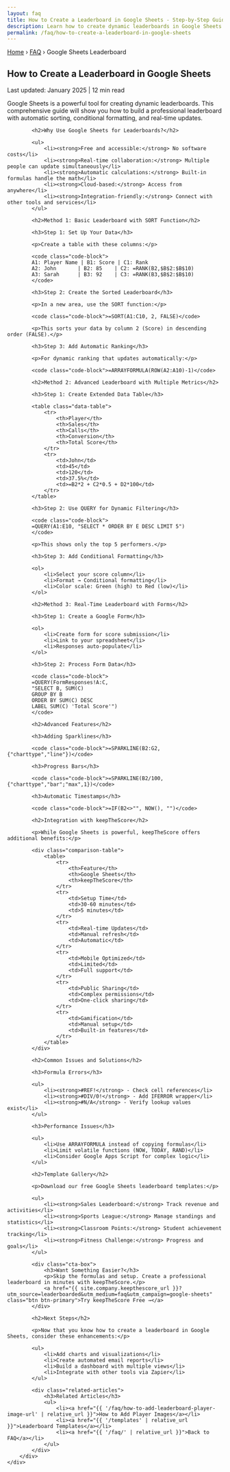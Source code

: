 ```yaml
---
layout: faq
title: How to Create a Leaderboard in Google Sheets - Step-by-Step Guide
description: Learn how to create dynamic leaderboards in Google Sheets with automatic sorting, real-time updates, and visual formatting. Complete tutorial with examples.
permalink: /faq/how-to-create-a-leaderboard-in-google-sheets
---
```


<div class="container">
    <div class="breadcrumb">
        <a href="{{ '/' | relative_url }}">Home</a>
        <span>›</span>
        <a href="{{ '/faq/' | relative_url }}">FAQ</a>
        <span>›</span>
        <span>Google Sheets Leaderboard</span>
    </div>
</div>

<section class="article-hero">
    <div class="container">
        <h1>How to Create a Leaderboard in Google Sheets</h1>
        <div class="article-meta">
            Last updated: January 2025 | 12 min read
        </div>
    </div>
</section>

<article class="article-content">
    <div class="container">
        <div class="article-body">
            <p class="lead">Google Sheets is a powerful tool for creating dynamic leaderboards. This comprehensive guide will show you how to build a professional leaderboard with automatic sorting, conditional formatting, and real-time updates.</p>
            
            <h2>Why Use Google Sheets for Leaderboards?</h2>
            
            <ul>
                <li><strong>Free and accessible:</strong> No software costs</li>
                <li><strong>Real-time collaboration:</strong> Multiple people can update simultaneously</li>
                <li><strong>Automatic calculations:</strong> Built-in formulas handle the math</li>
                <li><strong>Cloud-based:</strong> Access from anywhere</li>
                <li><strong>Integration-friendly:</strong> Connect with other tools and services</li>
            </ul>
            
            <h2>Method 1: Basic Leaderboard with SORT Function</h2>
            
            <h3>Step 1: Set Up Your Data</h3>
            
            <p>Create a table with these columns:</p>
            
            <code class="code-block">
            A1: Player Name | B1: Score | C1: Rank
            A2: John       | B2: 85    | C2: =RANK(B2,$B$2:$B$10)
            A3: Sarah      | B3: 92    | C3: =RANK(B3,$B$2:$B$10)
            </code>
            
            <h3>Step 2: Create the Sorted Leaderboard</h3>
            
            <p>In a new area, use the SORT function:</p>
            
            <code class="code-block">=SORT(A1:C10, 2, FALSE)</code>
            
            <p>This sorts your data by column 2 (Score) in descending order (FALSE).</p>
            
            <h3>Step 3: Add Automatic Ranking</h3>
            
            <p>For dynamic ranking that updates automatically:</p>
            
            <code class="code-block">=ARRAYFORMULA(ROW(A2:A10)-1)</code>
            
            <h2>Method 2: Advanced Leaderboard with Multiple Metrics</h2>
            
            <h3>Step 1: Create Extended Data Table</h3>
            
            <table class="data-table">
                <tr>
                    <th>Player</th>
                    <th>Sales</th>
                    <th>Calls</th>
                    <th>Conversion</th>
                    <th>Total Score</th>
                </tr>
                <tr>
                    <td>John</td>
                    <td>45</td>
                    <td>120</td>
                    <td>37.5%</td>
                    <td>=B2*2 + C2*0.5 + D2*100</td>
                </tr>
            </table>
            
            <h3>Step 2: Use QUERY for Dynamic Filtering</h3>
            
            <code class="code-block">
            =QUERY(A1:E10, "SELECT * ORDER BY E DESC LIMIT 5")
            </code>
            
            <p>This shows only the top 5 performers.</p>
            
            <h3>Step 3: Add Conditional Formatting</h3>
            
            <ol>
                <li>Select your score column</li>
                <li>Format → Conditional formatting</li>
                <li>Color scale: Green (high) to Red (low)</li>
            </ol>
            
            <h2>Method 3: Real-Time Leaderboard with Forms</h2>
            
            <h3>Step 1: Create a Google Form</h3>
            
            <ol>
                <li>Create form for score submission</li>
                <li>Link to your spreadsheet</li>
                <li>Responses auto-populate</li>
            </ol>
            
            <h3>Step 2: Process Form Data</h3>
            
            <code class="code-block">
            =QUERY(FormResponses!A:C, 
            "SELECT B, SUM(C) 
            GROUP BY B 
            ORDER BY SUM(C) DESC 
            LABEL SUM(C) 'Total Score'")
            </code>
            
            <h2>Advanced Features</h2>
            
            <h3>Adding Sparklines</h3>
            
            <code class="code-block">=SPARKLINE(B2:G2, {"charttype","line"})</code>
            
            <h3>Progress Bars</h3>
            
            <code class="code-block">=SPARKLINE(B2/100, {"charttype","bar";"max",1})</code>
            
            <h3>Automatic Timestamps</h3>
            
            <code class="code-block">=IF(B2<>"", NOW(), "")</code>
            
            <h2>Integration with keepTheScore</h2>
            
            <p>While Google Sheets is powerful, keepTheScore offers additional benefits:</p>
            
            <div class="comparison-table">
                <table>
                    <tr>
                        <th>Feature</th>
                        <th>Google Sheets</th>
                        <th>keepTheScore</th>
                    </tr>
                    <tr>
                        <td>Setup Time</td>
                        <td>30-60 minutes</td>
                        <td>5 minutes</td>
                    </tr>
                    <tr>
                        <td>Real-time Updates</td>
                        <td>Manual refresh</td>
                        <td>Automatic</td>
                    </tr>
                    <tr>
                        <td>Mobile Optimized</td>
                        <td>Limited</td>
                        <td>Full support</td>
                    </tr>
                    <tr>
                        <td>Public Sharing</td>
                        <td>Complex permissions</td>
                        <td>One-click sharing</td>
                    </tr>
                    <tr>
                        <td>Gamification</td>
                        <td>Manual setup</td>
                        <td>Built-in features</td>
                    </tr>
                </table>
            </div>
            
            <h2>Common Issues and Solutions</h2>
            
            <h3>Formula Errors</h3>
            
            <ul>
                <li><strong>#REF!</strong> - Check cell references</li>
                <li><strong>#DIV/0!</strong> - Add IFERROR wrapper</li>
                <li><strong>#N/A</strong> - Verify lookup values exist</li>
            </ul>
            
            <h3>Performance Issues</h3>
            
            <ul>
                <li>Use ARRAYFORMULA instead of copying formulas</li>
                <li>Limit volatile functions (NOW, TODAY, RAND)</li>
                <li>Consider Google Apps Script for complex logic</li>
            </ul>
            
            <h2>Template Gallery</h2>
            
            <p>Download our free Google Sheets leaderboard templates:</p>
            
            <ul>
                <li><strong>Sales Leaderboard:</strong> Track revenue and activities</li>
                <li><strong>Sports League:</strong> Manage standings and statistics</li>
                <li><strong>Classroom Points:</strong> Student achievement tracking</li>
                <li><strong>Fitness Challenge:</strong> Progress and goals</li>
            </ul>
            
            <div class="cta-box">
                <h3>Want Something Easier?</h3>
                <p>Skip the formulas and setup. Create a professional leaderboard in minutes with keepTheScore.</p>
                <a href="{{ site.company.keepthescore_url }}?utm_source=leaderboarded&utm_medium=faq&utm_campaign=google-sheets" class="btn btn-primary">Try keepTheScore Free →</a>
            </div>
            
            <h2>Next Steps</h2>
            
            <p>Now that you know how to create a leaderboard in Google Sheets, consider these enhancements:</p>
            
            <ul>
                <li>Add charts and visualizations</li>
                <li>Create automated email reports</li>
                <li>Build a dashboard with multiple views</li>
                <li>Integrate with other tools via Zapier</li>
            </ul>
            
            <div class="related-articles">
                <h3>Related Articles</h3>
                <ul>
                    <li><a href="{{ '/faq/how-to-add-leaderboard-player-image-url' | relative_url }}">How to Add Player Images</a></li>
                    <li><a href="{{ '/templates' | relative_url }}">Leaderboard Templates</a></li>
                    <li><a href="{{ '/faq/' | relative_url }}">Back to FAQ</a></li>
                </ul>
            </div>
        </div>
    </div>
</article>